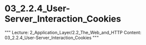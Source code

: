 # 03_2.2.4_User-Server_Interaction_Cookies

"""
Lecture: 2_Application_Layer/2.2_The_Web_and_HTTP
Content: 03_2.2.4_User-Server_Interaction_Cookies
"""


